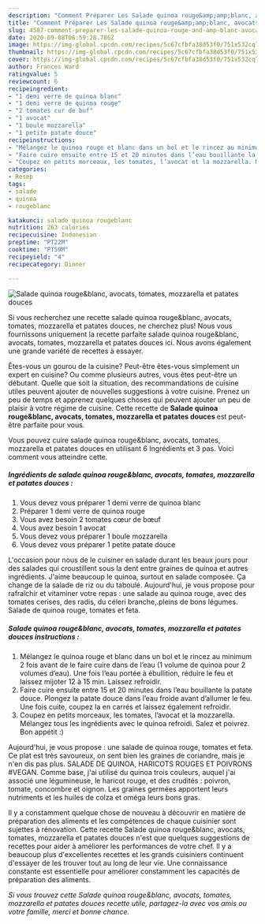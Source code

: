 ```yaml
---
description: "Comment Préparer Les Salade quinoa rouge&amp;amp;blanc, avocats, tomates, mozzarella et patates douces"
title: "Comment Préparer Les Salade quinoa rouge&amp;amp;blanc, avocats, tomates, mozzarella et patates douces"
slug: 4587-comment-preparer-les-salade-quinoa-rouge-and-amp-blanc-avocats-tomates-mozzarella-et-patates-douces
date: 2020-09-08T06:59:28.786Z
image: https://img-global.cpcdn.com/recipes/5c67cfbfa38d53f0/751x532cq70/salade-quinoa-rougeblanc-avocats-tomates-mozzarella-et-patates-douces-photo-principale-de-la-recette.jpg
thumbnail: https://img-global.cpcdn.com/recipes/5c67cfbfa38d53f0/751x532cq70/salade-quinoa-rougeblanc-avocats-tomates-mozzarella-et-patates-douces-photo-principale-de-la-recette.jpg
cover: https://img-global.cpcdn.com/recipes/5c67cfbfa38d53f0/751x532cq70/salade-quinoa-rougeblanc-avocats-tomates-mozzarella-et-patates-douces-photo-principale-de-la-recette.jpg
author: Frances Ward
ratingvalue: 5
reviewcount: 6
recipeingredient:
- "1 demi verre de quinoa blanc"
- "1 demi verre de quinoa rouge"
- "2 tomates cur de buf"
- "1 avocat"
- "1 boule mozzarella"
- "1 petite patate douce"
recipeinstructions:
- "Mélangez le quinoa rouge et blanc dans un bol et le rincez au minimum 2 fois avant de le faire cuire dans de l’eau (1 volume de quinoa pour 2 volumes d’eau). Une fois l’eau portée à ébullition, réduire le feu et laissez mijoter 12 à 15 min. Laissez refroidir."
- "Faire cuire ensuite entre 15 et 20 minutes dans l’eau bouillante la patate douce. Plongez la patate douce dans l’eau froide avant d’allumer le feu. Une fois cuite, coupez la en carrés et laissez également refroidir."
- "Coupez en petits morceaux, les tomates, l’avocat et la mozzarella. Mélangez tous les ingrédients avec le quinoa refroidi. Salez et poivrez. Bon appétit :)"
categories:
- Resep
tags:
- salade
- quinoa
- rougeblanc

katakunci: salade quinoa rougeblanc 
nutrition: 263 calories
recipecuisine: Indonesian
preptime: "PT22M"
cooktime: "PT59M"
recipeyield: "4"
recipecategory: Dinner

---
```



![Salade quinoa rouge&amp;blanc, avocats, tomates, mozzarella et patates douces](https://img-global.cpcdn.com/recipes/5c67cfbfa38d53f0/751x532cq70/salade-quinoa-rougeblanc-avocats-tomates-mozzarella-et-patates-douces-photo-principale-de-la-recette.jpg)

Si vous recherchez une recette salade quinoa rouge&amp;blanc, avocats, tomates, mozzarella et patates douces, ne cherchez plus! Nous vous fournissons uniquement la recette parfaite salade quinoa rouge&amp;blanc, avocats, tomates, mozzarella et patates douces ici. Nous avons également une grande variété de recettes à essayer.

Êtes-vous un gourou de la cuisine? Peut-être êtes-vous simplement un expert en cuisine? Ou comme plusieurs autres, vous êtes peut-être un débutant. Quelle que soit la situation, des recommandations de cuisine utiles peuvent ajouter de nouvelles suggestions à votre cuisine. Prenez un peu de temps et apprenez quelques choses qui peuvent ajouter un peu de plaisir à votre régime de cuisine. Cette recette de <strong> Salade quinoa rouge&amp;blanc, avocats, tomates, mozzarella et patates douces </strong> est peut-être parfaite pour vous.

<!--inarticleads1-->

Vous pouvez cuire salade quinoa rouge&amp;blanc, avocats, tomates, mozzarella et patates douces en utilisant 6 Ingrédients et 3 pas. Voici comment vous atteindre cette.

##### Ingrédients de salade quinoa rouge&amp;blanc, avocats, tomates, mozzarella et patates douces :

1. Vous devez vous préparer 1 demi verre de quinoa blanc
1. Préparer 1 demi verre de quinoa rouge
1. Vous avez besoin 2 tomates cœur de bœuf
1. Vous avez besoin 1 avocat
1. Vous devez vous préparer 1 boule mozzarella
1. Vous devez vous préparer 1 petite patate douce


L&#39;occasion pour nous de le cuisiner en salade durant les beaux jours pour des salades qui croustillent sous la dent entre graines de quinoa et autres ingrédients. J&#39;aime beaucoup le quinoa, surtout en salade composée. Ça change de la salade de riz ou du taboulé. Aujourd&#39;hui, je vous propose pour rafraîchir et vitaminer votre repas : une salade au quinoa rouge, avec des tomates cerises, des radis, du céleri branche,.pleins de bons légumes. Salade de quinoa rouge, tomates et feta. 

<!--inarticleads2-->

##### Salade quinoa rouge&amp;blanc, avocats, tomates, mozzarella et patates douces instructions :

1. Mélangez le quinoa rouge et blanc dans un bol et le rincez au minimum 2 fois avant de le faire cuire dans de l’eau (1 volume de quinoa pour 2 volumes d’eau). Une fois l’eau portée à ébullition, réduire le feu et laissez mijoter 12 à 15 min. Laissez refroidir.
1. Faire cuire ensuite entre 15 et 20 minutes dans l’eau bouillante la patate douce. Plongez la patate douce dans l’eau froide avant d’allumer le feu. Une fois cuite, coupez la en carrés et laissez également refroidir.
1. Coupez en petits morceaux, les tomates, l’avocat et la mozzarella. Mélangez tous les ingrédients avec le quinoa refroidi. Salez et poivrez. Bon appétit :)


Aujourd&#39;hui, je vous propose : une salade de quinoa rouge, tomates et feta. Ce plat est très savoureux, on sent bien les graines de coriandre, mais je n&#39;en dis pas plus. SALADE DE QUINOA, HARICOTS ROUGES ET POIVRONS #VEGAN. Comme base, j&#39;ai utilisé du quinoa trois couleurs, auquel j&#39;ai associé une légumineuse, le haricot rouge, et des crudités : poivron, tomate, concombre et oignon. Les graines germées apportent leurs nutriments et les huiles de colza et oméga leurs bons gras. 

<!--inarticleads1-->

<p>
Il y a constamment quelque chose de nouveau à découvrir en matière de préparation des aliments et les compétences de chaque cuisinier sont sujettes à rénovation. Cette recette Salade quinoa rouge&amp;blanc, avocats, tomates, mozzarella et patates douces n'est que quelques suggestions de recettes pour aider à améliorer les performances de votre chef. Il y a beaucoup plus d'excellentes recettes et les grands cuisiniers continuent d'essayer de les trouver tout au long de leur vie. Une connaissance constante est essentielle pour améliorer constamment les capacités de préparation des aliments.
</p>

<p>
<i>Si vous trouvez cette Salade quinoa rouge&amp;blanc, avocats, tomates, mozzarella et patates douces recette utile, partagez-la avec vos amis ou votre famille, merci et bonne chance.</i>
</p>
